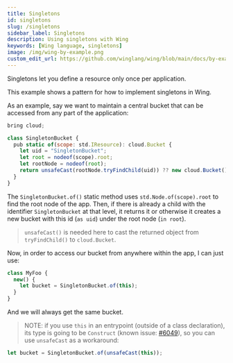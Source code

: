 ```yaml
---
title: Singletons
id: singletons
slug: /singletons
sidebar_label: Singletons
description: Using singletons with Wing
keywords: [Wing language, singletons]
image: /img/wing-by-example.png
custom_edit_url: https://github.com/winglang/wing/blob/main/docs/by-example/15-singletons.md
---
```


Singletons let you define a resource only once per application. 

This example shows a pattern for how to implement singletons in Wing.

As an example, say we want to maintain a central bucket that can be accessed from any part of the
application:

```js title="main.w" playground example
bring cloud;

class SingletonBucket {
  pub static of(scope: std.IResource): cloud.Bucket {
    let uid = "SingletonBucket";
    let root = nodeof(scope).root;
    let rootNode = nodeof(root);
    return unsafeCast(rootNode.tryFindChild(uid)) ?? new cloud.Bucket() as uid in root;
  }
}
```

The `SingletonBucket.of()` static method uses `std.Node.of(scope).root` to find the root node of the app.
Then, if there is already a child with the identifier `SingletonBucket` at that level, it returns
it or otherwise it creates a new bucket with this id (`as uid`) under the root node (`in root`).

> `unsafeCast()` is needed here to cast the returned object from `tryFindChild()` to `cloud.Bucket`.

Now, in order to access our bucket from anywhere within the app, I can just use:

```js
class MyFoo {
  new() {
    let bucket = SingletonBucket.of(this);
  }
}
```

And we will always get the same bucket.

> NOTE: if you use `this` in an entrypoint (outside of a class declaration), its type is going to be `Construct`
> (known issue: [#6049](https://github.com/winglang/wing/issues/6049)), so you can use `unsafeCast` as a workaround:

```js
let bucket = SingletonBucket.of(unsafeCast(this));
```